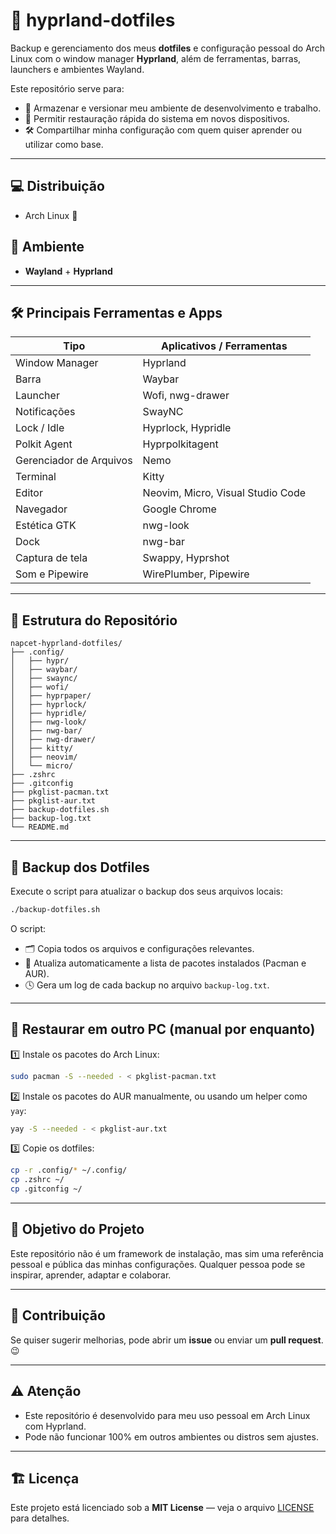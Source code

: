 # 🧠 hyprland-dotfiles

Backup e gerenciamento dos meus **dotfiles** e configuração pessoal do Arch Linux com o window manager **Hyprland**, além de ferramentas, barras, launchers e ambientes Wayland.

Este repositório serve para:

- 🔧 Armazenar e versionar meu ambiente de desenvolvimento e trabalho.
- 🚀 Permitir restauração rápida do sistema em novos dispositivos.
- 🛠️ Compartilhar minha configuração com quem quiser aprender ou utilizar como base.

---

## 💻 **Distribuição**

- Arch Linux 🐧

## 🎨 **Ambiente**

- **Wayland** + **Hyprland**

---

## 🛠️ **Principais Ferramentas e Apps**

| Tipo                    | Aplicativos / Ferramentas         |
| ----------------------- | --------------------------------- |
| Window Manager          | Hyprland                          |
| Barra                   | Waybar                            |
| Launcher                | Wofi, nwg-drawer                  |
| Notificações            | SwayNC                            |
| Lock / Idle             | Hyprlock, Hypridle                |
| Polkit Agent            | Hyprpolkitagent                   |
| Gerenciador de Arquivos | Nemo                              |
| Terminal                | Kitty                             |
| Editor                  | Neovim, Micro, Visual Studio Code |
| Navegador               | Google Chrome                     |
| Estética GTK            | nwg-look                          |
| Dock                    | nwg-bar                           |
| Captura de tela         | Swappy, Hyprshot                  |
| Som e Pipewire          | WirePlumber, Pipewire             |

---

## 📂 **Estrutura do Repositório**

```plaintext
napcet-hyprland-dotfiles/
├── .config/
│   ├── hypr/
│   ├── waybar/
│   ├── swaync/
│   ├── wofi/
│   ├── hyprpaper/
│   ├── hyprlock/
│   ├── hypridle/
│   ├── nwg-look/
│   ├── nwg-bar/
│   ├── nwg-drawer/
│   ├── kitty/
│   ├── neovim/
│   └── micro/
├── .zshrc
├── .gitconfig
├── pkglist-pacman.txt
├── pkglist-aur.txt
├── backup-dotfiles.sh
├── backup-log.txt
└── README.md
```

---

## 🔧 **Backup dos Dotfiles**

Execute o script para atualizar o backup dos seus arquivos locais:

```bash
./backup-dotfiles.sh
```

O script:

- 🗂️ Copia todos os arquivos e configurações relevantes.
- 🔄 Atualiza automaticamente a lista de pacotes instalados (Pacman e AUR).
- 🕓 Gera um log de cada backup no arquivo `backup-log.txt`.

---

## 🚀 **Restaurar em outro PC (manual por enquanto)**

1️⃣ Instale os pacotes do Arch Linux:

```bash
sudo pacman -S --needed - < pkglist-pacman.txt
```

2️⃣ Instale os pacotes do AUR manualmente, ou usando um helper como `yay`:

```bash
yay -S --needed - < pkglist-aur.txt
```

3️⃣ Copie os dotfiles:

```bash
cp -r .config/* ~/.config/
cp .zshrc ~/
cp .gitconfig ~/
```

---

## 🎯 **Objetivo do Projeto**

Este repositório não é um framework de instalação, mas sim uma referência pessoal e pública das minhas configurações. Qualquer pessoa pode se inspirar, aprender, adaptar e colaborar.

---

## 🤝 **Contribuição**

Se quiser sugerir melhorias, pode abrir um **issue** ou enviar um **pull request**. 😉

---

## ⚠️ **Atenção**

- Este repositório é desenvolvido para meu uso pessoal em Arch Linux com Hyprland.
- Pode não funcionar 100% em outros ambientes ou distros sem ajustes.

---

## 🏗️ **Licença**

Este projeto está licenciado sob a **MIT License** — veja o arquivo [LICENSE](LICENSE) para detalhes.
